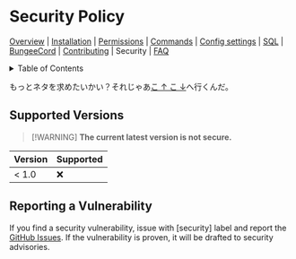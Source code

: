 # Security Policy

[Overview](README-en.md#overview) | [Installation](README-en.md#installation) | [Permissions](README-en.md#permissions) | [Commands](README-en.md#commands) | [Config settings](README-en.md#config-settings) | [SQL](SQL-en.md) | [BungeeCord](BUNGEE-en.md) | [Contributing](CONTRIBUTING-en.md) | Security | [FAQ](README-en.md#what-is-this-npcwatchdog)

<details>
<summary>Table of Contents</summary>

- [Security Policy](#security-policy)
  - [Supported Versions](#supported-versions)
  - [Reporting a Vulnerability](#reporting-a-vulnerability)

</details>

もっとネタを求めたいかい？それじゃあ[こ ↑ こ ↓](SECURITY.md)へ行くんだ。

## Supported Versions

> [!WARNING] **The current latest version is not secure.**

| Version | Supported |
| ------- | --------- |
| < 1.0   | :x:       |

## Reporting a Vulnerability

If you find a security vulnerability, issue with \[security\] label and report the [GitHub Issues](https://github.com/peyang-Celeron/PeyangSuperbAntiCheat/issues).
If the vulnerability is proven, it will be drafted to security advisories.
